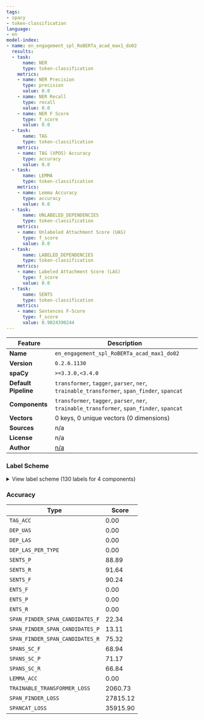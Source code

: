 ```yaml
---
tags:
- spacy
- token-classification
language:
- en
model-index:
- name: en_engagement_spl_RoBERTa_acad_max1_do02
  results:
  - task:
      name: NER
      type: token-classification
    metrics:
    - name: NER Precision
      type: precision
      value: 0.0
    - name: NER Recall
      type: recall
      value: 0.0
    - name: NER F Score
      type: f_score
      value: 0.0
  - task:
      name: TAG
      type: token-classification
    metrics:
    - name: TAG (XPOS) Accuracy
      type: accuracy
      value: 0.0
  - task:
      name: LEMMA
      type: token-classification
    metrics:
    - name: Lemma Accuracy
      type: accuracy
      value: 0.0
  - task:
      name: UNLABELED_DEPENDENCIES
      type: token-classification
    metrics:
    - name: Unlabeled Attachment Score (UAS)
      type: f_score
      value: 0.0
  - task:
      name: LABELED_DEPENDENCIES
      type: token-classification
    metrics:
    - name: Labeled Attachment Score (LAS)
      type: f_score
      value: 0.0
  - task:
      name: SENTS
      type: token-classification
    metrics:
    - name: Sentences F-Score
      type: f_score
      value: 0.9024390244
---
```

| Feature | Description |
| --- | --- |
| **Name** | `en_engagement_spl_RoBERTa_acad_max1_do02` |
| **Version** | `0.2.6.1130` |
| **spaCy** | `>=3.3.0,<3.4.0` |
| **Default Pipeline** | `transformer`, `tagger`, `parser`, `ner`, `trainable_transformer`, `span_finder`, `spancat` |
| **Components** | `transformer`, `tagger`, `parser`, `ner`, `trainable_transformer`, `span_finder`, `spancat` |
| **Vectors** | 0 keys, 0 unique vectors (0 dimensions) |
| **Sources** | n/a |
| **License** | n/a |
| **Author** | [n/a]() |

### Label Scheme

<details>

<summary>View label scheme (130 labels for 4 components)</summary>

| Component | Labels |
| --- | --- |
| **`tagger`** | `$`, `''`, `,`, `-LRB-`, `-RRB-`, `.`, `:`, `ADD`, `AFX`, `CC`, `CD`, `DT`, `EX`, `FW`, `HYPH`, `IN`, `JJ`, `JJR`, `JJS`, `LS`, `MD`, `NFP`, `NN`, `NNP`, `NNPS`, `NNS`, `PDT`, `POS`, `PRP`, `PRP$`, `RB`, `RBR`, `RBS`, `RP`, `SYM`, `TO`, `UH`, `VB`, `VBD`, `VBG`, `VBN`, `VBP`, `VBZ`, `WDT`, `WP`, `WP$`, `WRB`, `XX`, ```` |
| **`parser`** | `ROOT`, `acl`, `acomp`, `advcl`, `advmod`, `agent`, `amod`, `appos`, `attr`, `aux`, `auxpass`, `case`, `cc`, `ccomp`, `compound`, `conj`, `csubj`, `csubjpass`, `dative`, `dep`, `det`, `dobj`, `expl`, `intj`, `mark`, `meta`, `neg`, `nmod`, `npadvmod`, `nsubj`, `nsubjpass`, `nummod`, `oprd`, `parataxis`, `pcomp`, `pobj`, `poss`, `preconj`, `predet`, `prep`, `prt`, `punct`, `quantmod`, `relcl`, `xcomp` |
| **`ner`** | `CARDINAL`, `DATE`, `EVENT`, `FAC`, `GPE`, `LANGUAGE`, `LAW`, `LOC`, `MONEY`, `NORP`, `ORDINAL`, `ORG`, `PERCENT`, `PERSON`, `PRODUCT`, `QUANTITY`, `TIME`, `WORK_OF_ART` |
| **`spancat`** | `COUNTER`, `DENY`, `ATTRIBUTE`, `MONOGLOSS`, `CONCUR`, `SOURCES`, `JUSTIFYING`, `PRONOUNCE`, `ENTERTAIN`, `EXPOSITORY`, `EXEMPLIFYING`, `TEXT_SEQUENCING`, `ENDOPHORIC`, `CITATION`, `COMPARATIVE`, `ENDORSE`, `GOAL_ANNOUNCING`, `SUMMATIVE` |

</details>

### Accuracy

| Type | Score |
| --- | --- |
| `TAG_ACC` | 0.00 |
| `DEP_UAS` | 0.00 |
| `DEP_LAS` | 0.00 |
| `DEP_LAS_PER_TYPE` | 0.00 |
| `SENTS_P` | 88.89 |
| `SENTS_R` | 91.64 |
| `SENTS_F` | 90.24 |
| `ENTS_F` | 0.00 |
| `ENTS_P` | 0.00 |
| `ENTS_R` | 0.00 |
| `SPAN_FINDER_SPAN_CANDIDATES_F` | 22.34 |
| `SPAN_FINDER_SPAN_CANDIDATES_P` | 13.11 |
| `SPAN_FINDER_SPAN_CANDIDATES_R` | 75.32 |
| `SPANS_SC_F` | 68.94 |
| `SPANS_SC_P` | 71.17 |
| `SPANS_SC_R` | 66.84 |
| `LEMMA_ACC` | 0.00 |
| `TRAINABLE_TRANSFORMER_LOSS` | 2060.73 |
| `SPAN_FINDER_LOSS` | 27815.12 |
| `SPANCAT_LOSS` | 35915.90 |